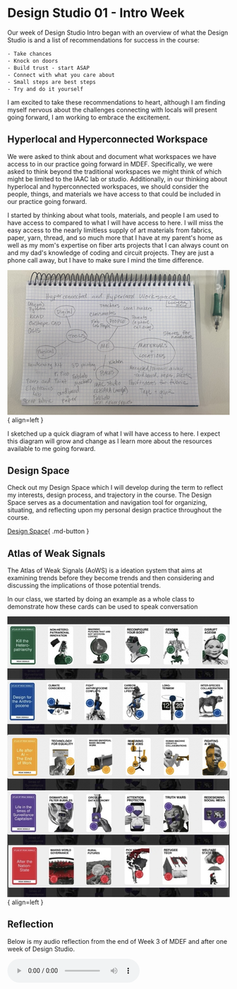 # Design Studio 01 - Intro Week 

Our week of Design Studio Intro began with an overview of what the Design Studio is and a list of recommendations for success in the course: 

    - Take chances
    - Knock on doors 
    - Build trust - start ASAP 
    - Connect with what you care about 
    - Small steps are best steps
    - Try and do it yourself 


I am excited to take these recommendations to heart, although I am finding myself nervous about the challenges connecting with locals will present going forward, I am working to embrace the excitement. 

## Hyperlocal and Hyperconnected Workspace 

We were asked to think about and document what workspaces we have access to in our practice going forward in MDEF. Specifically, we were asked to think beyond the traditional workspaces we might think of which might be limited to the IAAC lab or studio. Additionally, in our thinking about hyperlocal and hyperconnected workspaces, we should consider the people, things, and materials we have access to that could be included in our practice going forward. 

I started by thinking about what tools, materials, and people I am used to have access to compared to what I will have access to here. I will miss the easy access to the nearly limitless supply of art materials from fabrics, paper, yarn, thread, and so much more that I have at my parent's home as well as my mom's expertise on fiber arts projects that I can always count on and my dad's knowledge of coding and circuit projects. They are just a phone call away, but I have to make sure I mind the time difference. 


![Workspace](../../images/term1/designstudio/Hyperconnected01.jpg){ align=left }

I sketched up a quick diagram of what I will have access to here. I expect this diagram will grow and change as I learn more about the resources available to me going forward.

## Design Space 

Check out my Design Space which I will develop during the term to reflect my interests, design process, and trajectory in the course. The Design Space serves as a documentation and navigation tool for organizing, situating, and reflecting upon my personal design practice throughout the course. 

[Design Space](../designStudio/designSpace.md){ .md-button }


## Atlas of Weak Signals

The Atlas of Weak Signals (AoWS) is a ideation system that aims at examining trends before they become trends and then considering and discussing the implications of those potential trends. 

In our class, we started by doing an example as a whole class to demonstrate how these cards can be used to speak conversation 

![AoWS Cards](../../images/term1/designstudio/AoWS_Cards.jpg){ align=left }


## Reflection 

Below is my audio reflection from the end of Week 3 of MDEF and after one week of Design Studio.

  <audio controls src="../../../audio/DesignStudioReflection1.mp3"></audio>